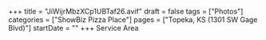 +++
title = "JiWijrMbzXCp1UBTaf26.avif"
draft = false
tags = ["Photos"]
categories = ["ShowBiz Pizza Place"]
pages = ["Topeka, KS (1301 SW Gage Blvd)"]
startDate = ""
+++
Service Area
